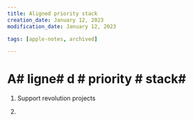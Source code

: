 ```yaml
---
title: Aligned priority stack
creation_date: January 12, 2023
modification_date: January 12, 2023

tags: [apple-notes, archived]

---
```



# A# ligne# d # priority # stack# 

1. Support revolution projects 

2. 

